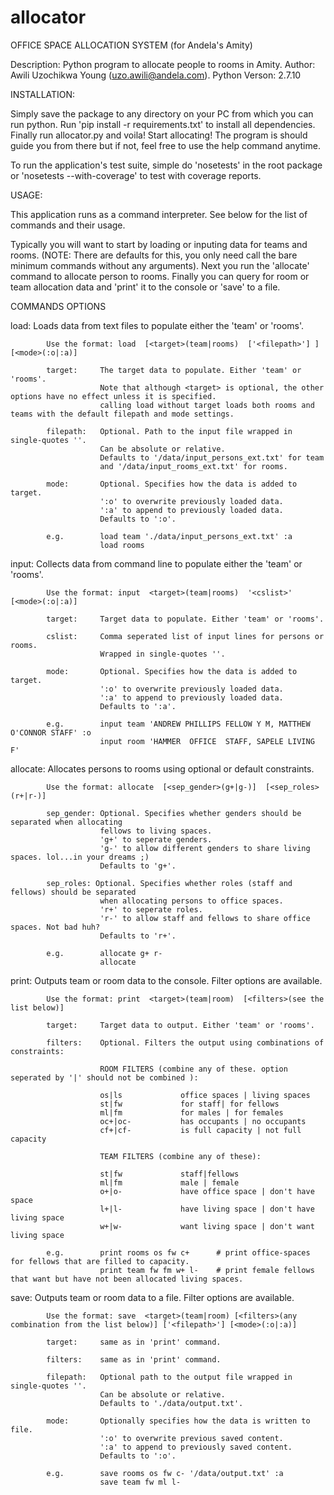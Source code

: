 # allocator
OFFICE SPACE ALLOCATION SYSTEM (for Andela's Amity)

Description:    Python program to allocate people to rooms in Amity.
Author:         Awili Uzochikwa Young (uzo.awili@andela.com).
Python Verson:  2.7.10


INSTALLATION:

Simply save the package to any directory on your PC from which you can run python. Run 'pip install -r requirements.txt' to install all dependencies. Finally run allocator.py and voila! Start allocating! The program is should guide you from there but if not, feel free to use the help command anytime. 

To run the application's test suite, simple do 'nosetests' in the root package or 'nosetests --with-coverage' to test with coverage reports.


USAGE:

This application runs as a command interpreter. See below for the list of commands and their usage.

Typically you will want to start by loading or inputing data for teams and rooms. (NOTE: There are defaults for this, you only need call the bare minimum commands without any arguments).
Next you run the 'allocate' command to allocate person to rooms.
Finally you can query for room or team allocation data and 'print' it to the console or 'save' to a file.


COMMANDS     OPTIONS


load:       Loads data from text files to populate either the 'team' or 'rooms'.

            Use the format: load  [<target>(team|rooms)  ['<filepath>'] ]  [<mode>(:o|:a)]

            target:     The target data to populate. Either 'team' or 'rooms'.
                        Note that although <target> is optional, the other options have no effect unless it is specified.
                        calling load without target loads both rooms and teams with the default filepath and mode settings.

            filepath:   Optional. Path to the input file wrapped in single-quotes ''.
                        Can be absolute or relative. 
                        Defaults to '/data/input_persons_ext.txt' for team 
                        and '/data/input_rooms_ext.txt' for rooms.

            mode:       Optional. Specifies how the data is added to target. 
                        ':o' to overwrite previously loaded data.
                        ':a' to append to previously loaded data.
                        Defaults to ':o'.
            
            e.g.        load team './data/input_persons_ext.txt' :a
                        load rooms


input:      Collects data from command line to populate either the 'team' or 'rooms'.

            Use the format: input  <target>(team|rooms)  '<cslist>'   [<mode>(:o|:a)] 
            
            target:     Target data to populate. Either 'team' or 'rooms'.

            cslist:     Comma seperated list of input lines for persons or rooms.
                        Wrapped in single-quotes ''.

            mode:       Optional. Specifies how the data is added to target. 
                        ':o' to overwrite previously loaded data.
                        ':a' to append to previously loaded data.
                        Defaults to ':a'.
            
            e.g.        input team 'ANDREW PHILLIPS FELLOW Y M, MATTHEW O'CONNOR STAFF' :o
                        input room 'HAMMER  OFFICE  STAFF, SAPELE LIVING F'


allocate:   Allocates persons to rooms using optional or default constraints.

            Use the format: allocate  [<sep_gender>(g+|g-)]  [<sep_roles>(r+|r-)]
            
            sep_gender: Optional. Specifies whether genders should be separated when allocating 
                        fellows to living spaces.
                        'g+' to seperate genders.
                        'g-' to allow different genders to share living spaces. lol...in your dreams ;)
                        Defaults to 'g+'.

            sep_roles: Optional. Specifies whether roles (staff and fellows) should be separated 
                        when allocating persons to office spaces.
                        'r+' to seperate roles.
                        'r-' to allow staff and fellows to share office spaces. Not bad huh?
                        Defaults to 'r+'.
            
            e.g.        allocate g+ r-
                        allocate


print:      Outputs team or room data to the console. Filter options are available.

            Use the format: print  <target>(team|room)  [<filters>(see the list below)] 
            
            target:     Target data to output. Either 'team' or 'rooms'.
            
            filters:    Optional. Filters the output using combinations of constraints:
                        
                        ROOM FILTERS (combine any of these. option seperated by '|' should not be combined ):

                        os|ls             office spaces | living spaces 
                        st|fw             for staff| for fellows
                        ml|fm             for males | for females
                        oc+|oc-           has occupants | no occupants
                        cf+|cf-           is full capacity | not full capacity

                        TEAM FILTERS (combine any of these):

                        st|fw             staff|fellows
                        ml|fm             male | female    
                        o+|o-             have office space | don't have space
                        l+|l-             have living space | don't have living space
                        w+|w-             want living space | don't want living space
                                        
            e.g.        print rooms os fw c+      # print office-spaces for fellows that are filled to capacity.
                        print team fw fm w+ l-    # print female fellows that want but have not been allocated living spaces.


save:       Outputs team or room data to a file. Filter options are available.

            Use the format: save  <target>(team|room) [<filters>(any combination from the list below)] ['<filepath>'] [<mode>(:o|:a)]
            
            target:     same as in 'print' command.
            
            filters:    same as in 'print' command.

            filepath:   Optional path to the output file wrapped in single-quotes ''.
                        Can be absolute or relative. 
                        Defaults to './data/output.txt'.

            mode:       Optionally specifies how the data is written to file. 
                        ':o' to overwrite previous saved content.
                        ':a' to append to previously saved content.
                        Defaults to ':o'.
            
            e.g.        save rooms os fw c- '/data/output.txt' :a
                        save team fw ml l-
